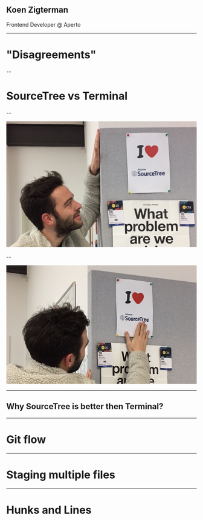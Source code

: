 ## Koen Zigterman
Frontend Developer @ Aperto

---

# "Disagreements" 

--

# SourceTree vs Terminal

--

![alt Input](assets/honeypot/sourcetree1.jpg "Input")

--

![alt Input](assets/honeypot/sourcetree2.jpg "Input")

---

## Why SourceTree is better then Terminal?

---

# Git flow 

---

# Staging multiple files

---

# Hunks and Lines
